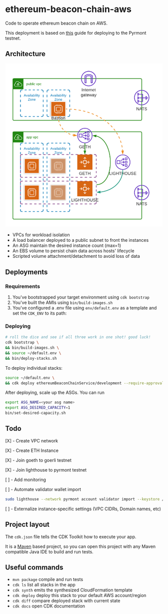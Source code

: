 # ethereum-beacon-chain-aws
Code to operate ethereum beacon chain on AWS.  

This deployment is based on [this](https://someresat.medium.com/guide-to-staking-on-ethereum-2-0-ubuntu-pyrmont-lighthouse-a634d3b87393) guide for deploying to the Pyrmont testnet.

## Architecture

![Ethereum Beacon Chain Service](docs/Ethereum_Beacon_Chain_Service.png)

- VPCs for workload isolation
- A load balancer deployed to a public subnet to front the instances
- An ASG maintain the desired instance count (max=1)
- An EBS volume to persist chain data across hosts' lifecycle
- Scripted volume attachment/detachment to avoid loss of data

## Deployments
### Requirements
1. You've bootstrapped your target environment using `cdk bootstrap`
2. You've built the AMIs using `bin/build-images.sh`
3. You've configured a .env file using `env/default.env` as a template and set the `CDK_ENV` to its path:

### Deploying
```bash
# roll the dice and see if all three work in one shot! good luck!
cdk bootstrap \
&& bin/build-images.sh \
&& source ~/default.env \
&& bin/deploy-stacks.sh
```

To deploy individual stacks:
```bash
source ~/default.env \
&& cdk deploy ethereumBeaconChainService/development --require-approval never
```

After deploying, scale up the ASGs.  You can run 
```bash
export ASG_NAME=<your asg name> 
export ASG_DESIRED_CAPACITY=1 
bin/set-desired-capacity.sh
```
## Todo

[X] - Create VPC network

[X] - Create ETH Instance

[X] - Join goeth to goerli testnet

[X] - Join lighthouse to pyrmont testnet

[ ] - Add monitoring

[ ] - Automate validator wallet import
```bash
sudo lighthouse --network pyrmont account validator import --keystore /home/ubuntu/validator_keys/keystore.json --datadir /var/lib/lighthouse
```
[ ] - Externalize instance-specific settings (VPC CIDRs, Domain names, etc)

## Project layout

The `cdk.json` file tells the CDK Toolkit how to execute your app.

It is a [Maven](https://maven.apache.org/) based project, so you can open this project with any Maven compatible Java IDE to build and run tests.

## Useful commands

 * `mvn package`     compile and run tests
 * `cdk ls`          list all stacks in the app
 * `cdk synth`       emits the synthesized CloudFormation template
 * `cdk deploy`      deploy this stack to your default AWS account/region
 * `cdk diff`        compare deployed stack with current state
 * `cdk docs`        open CDK documentation
